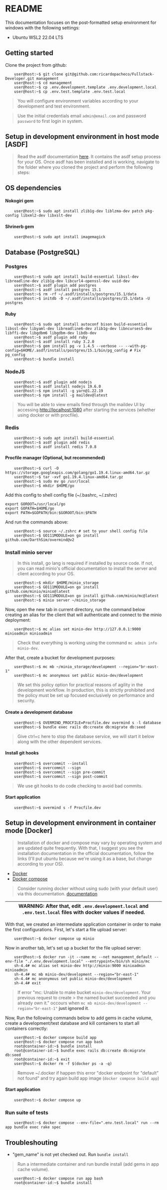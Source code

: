 # README

This documentation focuses on the post-formatted setup environment for windows with the following settings:

- Ubuntu WSL2 22.04 LTS

## Getting started

Clone the project from github:

```
    user@host:~$ git clone git@github.com:ricardopacheco/Fullstack-Developer.git management
    user@host:~$ cd management
    user@host:~$ cp .env.development.template .env.development.local
    user@host:~$ cp .env.test.template .env.test.local
```

> You will configure environment variables according to your development and test environment.

> Use the initial credentials email `admin@email.com` and password `password` to first login in system.

## Setup in development environment in host mode [ASDF]

> Read the asdf documentation [here](https://asdf-vm.com/#/core-manage-asdf). It contains the asdf setup process for your OS. Once asdf has been installed and is working, navigate to the folder where you cloned the project and perform the following steps:

## OS dependencies

#### Nokogiri gem

```
    user@host:~$ sudo apt install zlib1g-dev liblzma-dev patch pkg-config libxml2-dev libxslt-dev
```

#### Shrinerb gem

```
    user@host:~$ sudo apt install imagemagick
```

## Database (PostgreSQL)

### Postgres

```
    user@host:~$ sudo apt install build-essential libssl-dev libreadline-dev zlib1g-dev libcurl4-openssl-dev uuid-dev
    user@host:~$ asdf plugin add postgres
    user@host:~$ asdf install postgres 15.1
    user@host:~$ rm -rf ~/.asdf/installs/postgres/15.1/data
    user@host:~$ initdb -D ~/.asdf/installs/postgres/15.1/data -U postgres
```

#### Ruby

```
    user@host:~$ sudo apt install autoconf bison build-essential libssl-dev libyaml-dev libreadline6-dev zlib1g-dev libncurses5-dev libffi-dev libgdbm6 libgdbm-dev libdb-dev
    user@host:~$ asdf plugin add ruby
    user@host:~$ asdf install ruby 3.2.0
    user@host:~$ gem install pg -v 1.4.5 --verbose -- --with-pg-config=$HOME/.asdf/installs/postgres/15.1/bin/pg_config # Fix pg_config
    user@host:~$ bundle install
```

### NodeJS

```
    user@host:~$ asdf plugin add nodejs
    user@host:~$ asdf install nodejs 19.6.0
    user@host:~$ npm install -g yarn@1.22.19
    user@host:~$ npm install -g maildev@latest
```

> You will be able to view emails fired through the maildev UI by accessing [http://localhost:1080](http://localhost:1080)
> after starting the services (whether using docker or with procfile).

### Redis

```
    user@host:~$ sudo apt install build-essential
    user@host:~$ asdf plugin add redis
    user@host:~$ asdf install redis 7.0.8
```

#### Procfile manager (Optional, but recommended)

```
    user@host:~$ curl -O https://storage.googleapis.com/golang/go1.19.4.linux-amd64.tar.gz
    user@host:~$ tar -xvf go1.19.4.linux-amd64.tar.gz
    user@host:~$ sudo mv go /usr/local
    user@host:~$ mkdir $HOME/go
```

Add this config to shell config file (~/.bashrc, ~/.zshrc)

```
export GOROOT=/usr/local/go
export GOPATH=$HOME/go
export PATH=$GOPATH/bin:$GOROOT/bin:$PATH
```

And run the commands above:

```
    user@host:~$ source ~/.zshrc # set to your shell config file
    user@host:~$ GO111MODULE=on go install github.com/DarthSim/overmind@v2
```

### Install minio server

> In this install, go lang is required if installed by source code. If not, you can read minio's official documentation to install the server and client according to your OS.

```
    user@host:~$ mkdir $HOME/minio_storage
    user@host:~$ GO111MODULE=on go install github.com/minio/minio@latest
    user@host:~$ GO111MODULE=on go install github.com/minio/mc@latest
    user@host:~$ minio server ~/minio_storage
```

Now, open the new tab in current directory, run the command below creating an alias for the client that will authenticate and connect to the minio deployment:

```
    user@host:~$ mc alias set minio-dev http://127.0.0.1:9000 minioadmin minioadmin
```

> Check that everything is working using the command `mc admin info minio-dev`.

After that, create a bucket for development purposes:

```
    user@host:~$ mc mb ~/minio_storage/development --region="br-east-1"
    user@host:~$ mc anonymous set public minio-dev/development
```

> We set this policy option for practical reasons of agility in the development workflow. In production, this is strictly prohibited and the policy must be set up focused exclusively on performance and security.

#### Create a development database

```
    user@host:~$ OVERMIND_PROCFILE=Procfile.dev overmind s -l database
    user@host:~$ bundle exec rails db:create db:migrate db:seed
```

> Give ctrl+c here to stop the database service, we will start it below along with the other dependent services.

#### Install git hooks

```
    user@host:~$ overcommit --install
    user@host:~$ overcommit --sign
    user@host:~$ overcommit --sign pre-commit
    user@host:~$ overcommit --sign post-commit
```

> We use git hooks to do code checking to avoid bad commits.

#### Start application

```
    user@host:~$ overmind s -f Procfile.dev
```

## Setup in development environment in container mode [Docker]

> Installation of docker and compose may vary by operating system and are updated quite frequently. With that, I suggest you see the installation documentation in the official documentation, follow the links (I'll put ubuntu because we're using it as a base, but change according to your OS).

- [Docker](https://docs.docker.com/engine/install/ubuntu/)
- [Docker compose](https://docs.docker.com/compose/install/)

> Consider running docker without using sudo (with your default user) via this documentation. [documentation](https://docs.docker.com/engine/install/linux-postinstall/#manage-docker-as-a-non-root-user)

| WARNING: **After that, edit `.env.development.local` and `.env.test.local` files with docker values if needed.** |
| ---------------------------------------------------------------------------------------------------------------- |

With that, we created an intermediate application container in order to make the first configurations. First, let's start a file upload server:

```
    user@host:~$ docker compose up minio
```

Now in another tab, let's set up a bucket for the file upload server:

```
    user@host:~$ docker run -it --name mc --net management_default --env-file "./.env.development.local" --entrypoint=/bin/sh minio/mc
    sh-4.4# mc alias set minio-dev http://minio:9000 minioadmin minioadmin
    sh-4.4# mc mb minio-dev/development --region="br-east-1"
    sh-4.4# mc anonymous set public minio-dev/development
    sh-4.4# exit
```

> If error "mc: <ERROR> Unable to make bucket `minio-dev/development`. Your previous request to create > the named bucket succeeded and you already own it." occours when `mc mb minio-dev/development --region="br-east-1"` **just ignored it**.

Now, Run the following commands below to add gems in cache volume, create a development/test database and kill containers to start all containers correctly:

```
    user@host:~$ docker compose build app
    user@host:~$ docker compose run app bash
    root@container-id:~$ bundle install
    root@container-id:~$ bundle exec rails db:create db:migrate db:seed
    root@container-id:~$ exit
    user@host:~$ docker rm -f $(docker ps -a -q)
```

> Remove ~/.docker if happen this error "docker endpoint for "default" not found" and try again build app image (`docker compose build app`)

#### Start application

```
    user@host:~$ docker compose up
```

### Run suite of tests

```
    user@host:~$ docker compose --env-file=".env.test.local" run --rm app bundle exec rake spec
```

## Troubleshouting

- "gem_name" is not yet checked out. Run `bundle install`

> Run a intermediate container and run bundle install (add gems in app cache volume).

```
    user@host:~$ docker compose run app bash
    root@container-id:~$ bundle install
```
